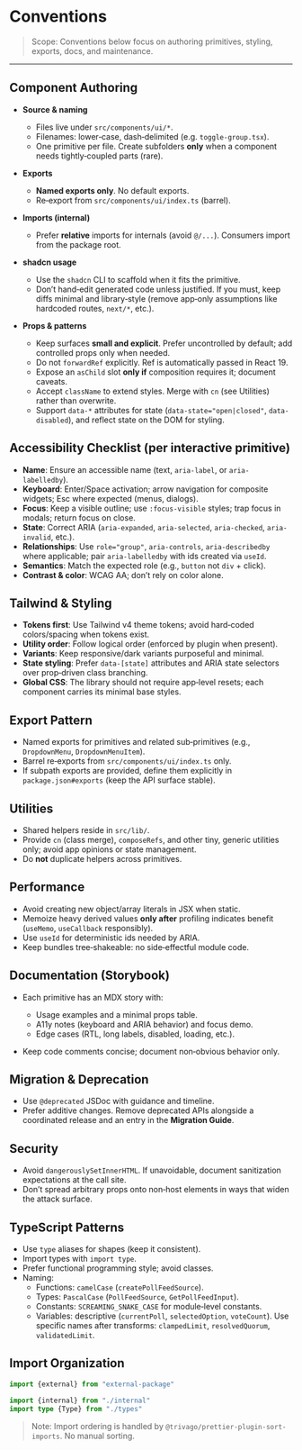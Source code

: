 # Conventions

> Scope: Conventions below focus on authoring primitives, styling, exports, docs, and maintenance.

---

## Component Authoring

- **Source & naming**
  - Files live under `src/components/ui/*`.
  - Filenames: lower‑case, dash‑delimited (e.g. `toggle-group.tsx`).
  - One primitive per file. Create subfolders **only** when a component needs tightly‑coupled parts (rare).

- **Exports**
  - **Named exports only**. No default exports.
  - Re‑export from `src/components/ui/index.ts` (barrel).

- **Imports (internal)**
  - Prefer **relative** imports for internals (avoid `@/...`). Consumers import from the package root.

- **shadcn usage**
  - Use the `shadcn` CLI to scaffold when it fits the primitive.
  - Don’t hand‑edit generated code unless justified. If you must, keep diffs minimal and library‑style (remove app‑only assumptions like hardcoded routes, `next/*`, etc.).

- **Props & patterns**
  - Keep surfaces **small and explicit**. Prefer uncontrolled by default; add controlled props only when needed.
  - Do not `forwardRef` explicitly. Ref is automatically passed in React 19.
  - Expose an `asChild` slot **only if** composition requires it; document caveats.
  - Accept `className` to extend styles. Merge with `cn` (see Utilities) rather than overwrite.
  - Support `data-*` attributes for state (`data-state="open|closed"`, `data-disabled`), and reflect state on the DOM for styling.

## Accessibility Checklist (per interactive primitive)

- **Name**: Ensure an accessible name (text, `aria-label`, or `aria-labelledby`).
- **Keyboard**: Enter/Space activation; arrow navigation for composite widgets; Esc where expected (menus, dialogs).
- **Focus**: Keep a visible outline; use `:focus-visible` styles; trap focus in modals; return focus on close.
- **State**: Correct ARIA (`aria-expanded`, `aria-selected`, `aria-checked`, `aria-invalid`, etc.).
- **Relationships**: Use `role="group"`, `aria-controls`, `aria-describedby` where applicable; pair `aria-labelledby` with ids created via `useId`.
- **Semantics**: Match the expected role (e.g., `button` not `div` + click).
- **Contrast & color**: WCAG AA; don’t rely on color alone.

## Tailwind & Styling

- **Tokens first**: Use Tailwind v4 theme tokens; avoid hard‑coded colors/spacing when tokens exist.
- **Utility order**: Follow logical order (enforced by plugin when present).
- **Variants**: Keep responsive/dark variants purposeful and minimal.
- **State styling**: Prefer `data-[state]` attributes and ARIA state selectors over prop‑driven class branching.
- **Global CSS**: The library should not require app‑level resets; each component carries its minimal base styles.

## Export Pattern

- Named exports for primitives and related sub‑primitives (e.g., `DropdownMenu`, `DropdownMenuItem`).
- Barrel re‑exports from `src/components/ui/index.ts` only.
- If subpath exports are provided, define them explicitly in `package.json#exports` (keep the API surface stable).

## Utilities

- Shared helpers reside in `src/lib/`.
- Provide `cn` (class merge), `composeRefs`, and other tiny, generic utilities only; avoid app opinions or state management.
- Do **not** duplicate helpers across primitives.

## Performance

- Avoid creating new object/array literals in JSX when static.
- Memoize heavy derived values **only after** profiling indicates benefit (`useMemo`, `useCallback` responsibly).
- Use `useId` for deterministic ids needed by ARIA.
- Keep bundles tree‑shakeable: no side‑effectful module code.

## Documentation (Storybook)

- Each primitive has an MDX story with:
  - Usage examples and a minimal props table.
  - A11y notes (keyboard and ARIA behavior) and focus demo.
  - Edge cases (RTL, long labels, disabled, loading, etc.).

- Keep code comments concise; document non‑obvious behavior only.

## Migration & Deprecation

- Use `@deprecated` JSDoc with guidance and timeline.
- Prefer additive changes. Remove deprecated APIs alongside a coordinated release and an entry in the **Migration Guide**.

## Security

- Avoid `dangerouslySetInnerHTML`. If unavoidable, document sanitization expectations at the call site.
- Don’t spread arbitrary props onto non‑host elements in ways that widen the attack surface.

## TypeScript Patterns

- Use `type` aliases for shapes (keep it consistent).
- Import types with `import type`.
- Prefer functional programming style; avoid classes.
- Naming:
  - Functions: `camelCase` (`createPollFeedSource`).
  - Types: `PascalCase` (`PollFeedSource`, `GetPollFeedInput`).
  - Constants: `SCREAMING_SNAKE_CASE` for module‑level constants.
  - Variables: descriptive (`currentPoll`, `selectedOption`, `voteCount`). Use specific names after transforms: `clampedLimit`, `resolvedQuorum`, `validatedLimit`.

## Import Organization

```ts
import {external} from "external-package"

import {internal} from "./internal"
import type {Type} from "./types"
```

> Note: Import ordering is handled by `@trivago/prettier-plugin-sort-imports`. No manual sorting.
